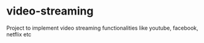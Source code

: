 # video-streaming
Project to implement video streaming functionalities like youtube, facebook, netflix etc
